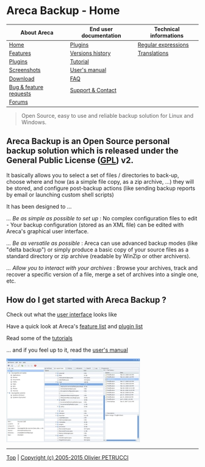 # Areca Backup - Home

| About Areca                   | End user documentation            | Technical informations                        |
|-------------------------------|-----------------------------------|-----------------------------------------------|
| [Home](README.md)             | [Plugins](plugin_list.md)         | [Regular expressions](regex.md)               |
| [Features](features.md)       | [Versions history](history.md)    | [Translations](documentation.md#translations) |
| [Plugins](plugin_list.md)     | [Tutorial](tutorial.md)           |                                               |
| [Screenshots](screenshots.md) | [User's manual](documentation.md) |                                               |
| [Download]                    | [FAQ](faq.md)                     |                                               |
| [Bug & feature requests]      | [Support & Contact](support.md)   |                                               |
| [Forums]                      |                                   |                                               |

[Download]: https://sourceforge.net/projects/areca/files/areca-stable/
[Bug & feature requests]: https://sourceforge.net/p/areca/_list/tickets?source=navbar
[Forums]: https://sourceforge.net/projects/areca/forums


> Open Source, easy to use and reliable backup solution for Linux and Windows.


## Areca Backup is an Open Source personal backup solution which is released under the General Public License ([GPL](https://opensource.org/licenses-old/gpl-license-html/)) v2.

It basically allows you to select a set of files / directories to back-up, choose where and how (as a simple file copy, as a zip archive, ...) they will be stored, and configure post-backup actions (like sending backup reports by email or launching custom shell scripts)


It has been designed to ...


_... Be as simple as possible to set up_ : No complex configuration files to edit - Your backup configuration (stored as an XML file) can be edited with Areca's graphical user interface.


_... Be as versatile as possible_ : Areca can use advanced backup modes (like "delta backup") or simply produce a basic copy of your source files as a standard directory or zip archive (readable by WinZip or other archivers).


_... Allow you to interact with your archives_ : Browse your archives, track and recover a specific version of a file, merge a set of archives into a single one, etc.
  

## How do I get started with Areca Backup ?

Check out what the [user interface](screenshots.md) looks like

Have a quick look at Areca's [feature list](features.md) and [plugin list](plugin_list.md)

Read some of the [tutorials](tutorial.md)

... and if you feel up to it, read the [user's manual](documentation.md)

![Areca main screen](images/main_sc.jpg)


---

[Top] | [Copyright (c) 2005-2015 Olivier PETRUCCI]

[Top]: #areca-backup---home "Go to top of the document"
[Copyright (c) 2005-2015 Olivier PETRUCCI]: https://areca-backup.org "Visit the original resource"